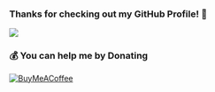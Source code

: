 ### **Thanks for checking out my GitHub Profile!** 🙏

 ![](https://ForTheBadge.com/images/badges/built-with-love.svg)
 
 ### 💰 You can help me by Donating


 
  [![BuyMeACoffee](https://img.buymeacoffee.com/button-api/?text=Buymeacoffee&emoji=&slug=codingstella&button_colour=FFDD00&font_colour=000000&font_family=Comic&outline_colour=000000&coffee_colour=ffffff)](https://www.buymeacoffee.com/c1ph3rx)
